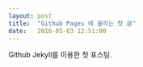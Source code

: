 ```yaml
---
layout: post
title:  "Github Pages 에 올리는 첫 글"
date:   2016-05-03 12:51:00
---
```


Github Jekyll를 이용한 첫 포스팅.

